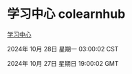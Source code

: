 # 学习中心 colearnhub
[学习中心](http://219.139.197.74:56308/colearnhub/)

2024年 10月 28日 星期一 03:00:02 CST

2024年 10月 27日 星期日 19:00:02 GMT
